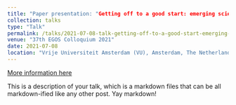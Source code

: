```yaml
---
title: "Paper presentation: "Getting off to a good start: emerging scientific fields and external financing""
collection: talks
type: "Talk"
permalink: /talks/2021-07-08-talk-getting-off-to-a-good-start-emerging-scientific-fields-external-financing.md
venue: "37th EGOS Colloquium 2021"
date: 2021-07-08
location: "Vrije Universiteit Amsterdam (VU), Amsterdam, The Netherlands"
---
```


[More information here](https://www.egos.org/jart/prj3/egos/main.jart?rel=de&reserve-mode=active&content-id=1610525130808&subtheme_id=1573461260191&show_prog=yes)

This is a description of your talk, which is a markdown files that can be all markdown-ified like any other post. Yay markdown!
